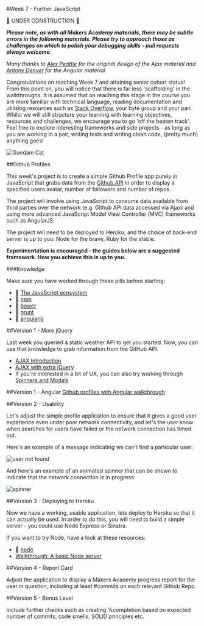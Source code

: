 #Week 7 - Further JavaScript

:construction: UNDER CONSTRUCTION :construction:

***Please note, as with all Makers Academy materials, there may be subtle errors in the following materials.  Please try to approach those as challenges on which to polish your debugging skills - pull requests always welcome.***

*Many thanks to [Alex Peattie](https://github.com/alexpeattie) for the original design of the Ajax material and [Antony Denyer](https://github.com/antonydenyer) for the Angular material*

Congratulations on reaching Week 7 and attaining senior cohort status! From this point on, you will notice that there is far less 'scaffolding' in the walkthroughs. It is assumed that on reaching this stage in the course you are more familiar with technical language, reading documentation and utilising resources such as [Stack Overflow](http://stackoverflow.com/), your byte group and your pair. Whilst we will still structure your learning with learning objectives, resources and challenges, we encourage you to go 'off the beaten track'. Feel free to explore interesting frameworks and side projects - as long as you are working in a pair, writing tests and writing clean code, (pretty much) anything goes!

![Gundam Cat](https://developer.github.com/images/gundamcat.png)

##Github Profiles

This week's project is to create a simple Github Profile app purely in JavaScript that grabs data from the [Github API](https://developer.github.com/v3/) in order to display a specified users avatar, number of followers and number of repos.

The project will involve using JavaScript to consume data available from third parties over the network (e.g. Github API data accessed via Ajax) and using more advanced JavaScript Model View Controller (MVC) frameworks such as AngularJS. 

The project will need to be deployed to Heroku, and the choice of back-end server is up to you: Node for the brave, Ruby for the stable.

**Experimentation is encouraged - the guides below are a suggested framework. How you achieve this is up to you.**

###Knowledge

Make sure you have worked through these pills before starting:

* :pill: [The JavaScript ecosystem](https://github.com/makersacademy/course/blob/master/pills/javascript_ecosystem.md)
* :pill: [npm](https://github.com/makersacademy/course/blob/master/pills/npm.md)
* :pill: [bower](https://github.com/makersacademy/course/blob/master/pills/bower.md)
* :pill: [grunt](https://github.com/makersacademy/course/blob/master/pills/grunt.md)
* :pill: [angularjs](https://github.com/makersacademy/course/blob/master/pills/angularjs.md)

##Version 1 - More jQuery

Last week you queried a static weather API to get you started. Now, you can use that knowledge to grab information from the GitHub API.

- [AJAX Introduction](https://github.com/makersacademy/course/blob/master/further_javascript/ajax/ajax_introduction.md)
- [AJAX with extra jQuery](https://github.com/makersacademy/course/blob/master/further_javascript/ajax/ajax_with_extra_jquery.md)
- If you're interested in a bit of UX, you can also try working through [Spinners and Modals](https://github.com/makersacademy/course/blob/master/further_javascript/ajax/ajax_jquery_spinners.md)

##Version 1 - Angular
[Github profiles with Angular walkthrough](https://github.com/makersacademy/course/blob/master/further_javascript/angularjs.md)  

##Version 2 - Usability

Let's adjust the simple profile application to ensure that it gives a good user experience even under poor network connectivity, and let's the user know when searches for users have failed or the network connection has timed out.

Here's an example of a message indicating we can't find a particular user:

![user not found](https://www.dropbox.com/s/r4gamssxfj3hgog/Screenshot%202014-12-02%2008.39.45.png?dl=1)

And here's an example of an animated spinner that can be shown to indicate that the network connection is in progress:

![spinner](http://traindaze.com/assets/images/loader.gif)

##Version 3 - Deploying to Heroku

Now we have a working, usable application, lets deploy to Heroku so that it can actually be used. In order to do this, you will need to build a simple server - you could use Node Express or Sinatra.

If you want to try Node, have a look at these resources:

* :pill: [node](https://github.com/makersacademy/course/blob/master/pills/node.md)
* [Walkthrough: A basic Node server](https://github.com/makersacademy/course/blob/master/node/basic_node_server.md)


##Version 4 - Report Card


Adjust the application to display a Makers Academy progress report for the user in question, including at least #commits on each relevant Github Repo.

##Version 5 - Bonus Level

Include further checks such as creating %completion based on expected number of commits, code smells, SOLID principles etc.
